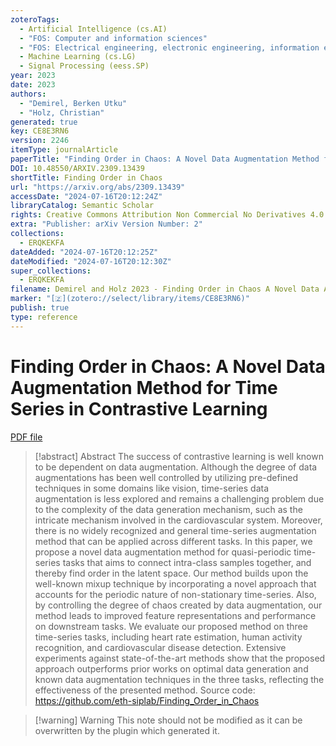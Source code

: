 ```yaml
---
zoteroTags:
  - Artificial Intelligence (cs.AI)
  - "FOS: Computer and information sciences"
  - "FOS: Electrical engineering, electronic engineering, information engineering"
  - Machine Learning (cs.LG)
  - Signal Processing (eess.SP)
year: 2023
date: 2023
authors:
  - "Demirel, Berken Utku"
  - "Holz, Christian"
generated: true
key: CE8E3RN6
version: 2246
itemType: journalArticle
paperTitle: "Finding Order in Chaos: A Novel Data Augmentation Method for Time Series in Contrastive Learning"
DOI: 10.48550/ARXIV.2309.13439
shortTitle: Finding Order in Chaos
url: "https://arxiv.org/abs/2309.13439"
accessDate: "2024-07-16T20:12:24Z"
libraryCatalog: Semantic Scholar
rights: Creative Commons Attribution Non Commercial No Derivatives 4.0 International
extra: "Publisher: arXiv Version Number: 2"
collections:
  - ERQKEKFA
dateAdded: "2024-07-16T20:12:25Z"
dateModified: "2024-07-16T20:12:30Z"
super_collections:
  - ERQKEKFA
filename: Demirel and Holz 2023 - Finding Order in Chaos A Novel Data Augmentation Method for Time Series in Contrastive Learning.pdf
marker: "[🇿](zotero://select/library/items/CE8E3RN6)"
publish: true
type: reference
---
```

# Finding Order in Chaos: A Novel Data Augmentation Method for Time Series in Contrastive Learning

[PDF file](/Papers/PDFs/Demirel%20and%20Holz%202023%20-%20Finding%20Order%20in%20Chaos%20A%20Novel%20Data%20Augmentation%20Method%20for%20Time%20Series%20in%20Contrastive%20Learning.pdf)

> [!abstract] Abstract
> The success of contrastive learning is well known to be dependent on data augmentation. Although the degree of data augmentations has been well controlled by utilizing pre-defined techniques in some domains like vision, time-series data augmentation is less explored and remains a challenging problem due to the complexity of the data generation mechanism, such as the intricate mechanism involved in the cardiovascular system. Moreover, there is no widely recognized and general time-series augmentation method that can be applied across different tasks. In this paper, we propose a novel data augmentation method for quasi-periodic time-series tasks that aims to connect intra-class samples together, and thereby find order in the latent space. Our method builds upon the well-known mixup technique by incorporating a novel approach that accounts for the periodic nature of non-stationary time-series. Also, by controlling the degree of chaos created by data augmentation, our method leads to improved feature representations and performance on downstream tasks. We evaluate our proposed method on three time-series tasks, including heart rate estimation, human activity recognition, and cardiovascular disease detection. Extensive experiments against state-of-the-art methods show that the proposed approach outperforms prior works on optimal data generation and known data augmentation techniques in the three tasks, reflecting the effectiveness of the presented method. Source code: https://github.com/eth-siplab/Finding_Order_in_Chaos

>[!warning] Warning
> This note should not be modified as it can be overwritten by the plugin which generated it.

